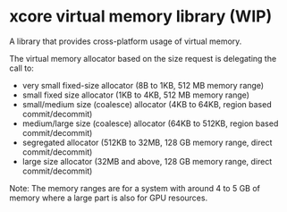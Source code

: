# xcore virtual memory library (WIP)

A library that provides cross-platform usage of virtual memory.

The virtual memory allocator based on the size request is delegating the call to:

- very small fixed-size allocator (8B to 1KB, 512 MB memory range)
- small fixed size allocator (1KB to 4KB, 512 MB memory range)
- small/medium size (coalesce) allocator (4KB to 64KB, region based commit/decommit)
- medium/large size (coalesce) allocator (64KB to 512KB, region based commit/decommit)
- segregated allocator (512KB to 32MB, 128 GB memory range, direct commit/decommit)
- large size allocator (32MB and above, 128 GB memory range, direct commit/decommit)

Note: The memory ranges are for a system with around 4 to 5 GB of memory where a large part is also for GPU resources.
